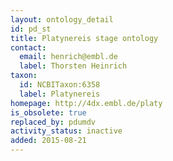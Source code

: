```yaml
---
layout: ontology_detail
id: pd_st
title: Platynereis stage ontology
contact:
  email: henrich@embl.de
  label: Thorsten Heinrich
taxon:
  id: NCBITaxon:6358
  label: Platynereis
homepage: http://4dx.embl.de/platy
is_obsolete: true
replaced_by: pdumdv
activity_status: inactive
added: 2015-08-21
---
```


